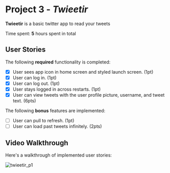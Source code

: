 # Project 3 - *Twieetir*

**Twieetir** is a basic twitter app to read your tweets

Time spent: **5** hours spent in total

## User Stories

The following **required** functionality is completed:

- [x] User sees app icon in home screen and styled launch screen. (1pt)
- [x] User can log in. (1pt)
- [x] User can log out. (1pt)
- [x] User stays logged in across restarts. (1pt)
- [x] User can view tweets with the user profile picture, username, and tweet text. (6pts)

The following **bonus** features are implemented:

- [ ] User can pull to refresh. (1pt)
- [ ] User can load past tweets infinitely. (2pts)

## Video Walkthrough

Here's a walkthrough of implemented user stories:

![twieetir_p1](https://user-images.githubusercontent.com/47614340/134830590-423c869e-8fa9-476d-8db5-e564ef3576bf.gif)
